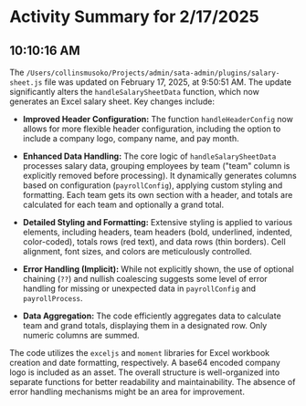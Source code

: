 # Activity Summary for 2/17/2025

## 10:10:16 AM
The `/Users/collinsmusoko/Projects/admin/sata-admin/plugins/salary-sheet.js` file was updated on February 17, 2025, at 9:50:51 AM.  The update significantly alters the `handleSalarySheetData` function, which now generates an Excel salary sheet.  Key changes include:

* **Improved Header Configuration:** The function `handleHeaderConfig` now allows for more flexible header configuration, including the option to include a company logo, company name, and pay month.

* **Enhanced Data Handling:** The core logic of `handleSalarySheetData` processes salary data, grouping employees by team ("team" column is explicitly removed before processing).  It dynamically generates columns based on configuration (`payrollConfig`), applying custom styling and formatting. Each team gets its own section with a header, and totals are calculated for each team and optionally a grand total.

* **Detailed Styling and Formatting:**  Extensive styling is applied to various elements, including headers, team headers (bold, underlined, indented, color-coded), totals rows (red text), and data rows (thin borders).  Cell alignment, font sizes, and colors are meticulously controlled.

* **Error Handling (Implicit):** While not explicitly shown, the use of optional chaining (`??`) and nullish coalescing suggests some level of error handling for missing or unexpected data in `payrollConfig` and `payrollProcess`.

* **Data Aggregation:** The code efficiently aggregates data to calculate team and grand totals, displaying them in a designated row.  Only numeric columns are summed.

The code utilizes the `exceljs` and `moment` libraries for Excel workbook creation and date formatting, respectively.  A base64 encoded company logo is included as an asset. The overall structure is well-organized into separate functions for better readability and maintainability.  The absence of error handling mechanisms might be an area for improvement.
